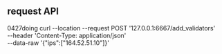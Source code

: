 
## request API
0427doing
curl --location --request POST '127.0.0.1:6667/add_validators' \
--header 'Content-Type: application/json' \
--data-raw '{"ips":["164.52.51.10"]}'
